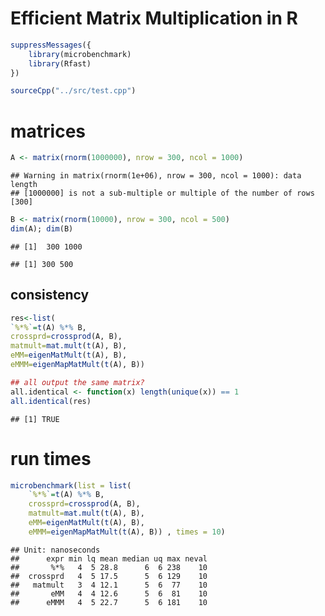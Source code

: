 Efficient Matrix Multiplication in R
================

``` r
suppressMessages({
    library(microbenchmark)
    library(Rfast)
})
```

``` r
sourceCpp("../src/test.cpp")
```

# matrices

``` r
A <- matrix(rnorm(1000000), nrow = 300, ncol = 1000)
```

    ## Warning in matrix(rnorm(1e+06), nrow = 300, ncol = 1000): data length
    ## [1000000] is not a sub-multiple or multiple of the number of rows [300]

``` r
B <- matrix(rnorm(10000), nrow = 300, ncol = 500)
dim(A); dim(B)
```

    ## [1]  300 1000

    ## [1] 300 500

## consistency

``` r
res<-list(
`%*%`=t(A) %*% B,
crossprd=crossprod(A, B),
matmult=mat.mult(t(A), B),
eMM=eigenMatMult(t(A), B),
eMMM=eigenMapMatMult(t(A), B))

## all output the same matrix?
all.identical <- function(x) length(unique(x)) == 1
all.identical(res)
```

    ## [1] TRUE

# run times

``` r
microbenchmark(list = list(
    `%*%`=t(A) %*% B,
    crossprd=crossprod(A, B),
    matmult=mat.mult(t(A), B),
    eMM=eigenMatMult(t(A), B),
    eMMM=eigenMapMatMult(t(A), B)) , times = 10)
```

    ## Unit: nanoseconds
    ##      expr min lq mean median uq max neval
    ##       %*%   4  5 28.8      6  6 238    10
    ##  crossprd   4  5 17.5      5  6 129    10
    ##   matmult   3  4 12.1      5  6  77    10
    ##       eMM   4  4 12.6      5  6  81    10
    ##      eMMM   4  5 22.7      5  6 181    10

